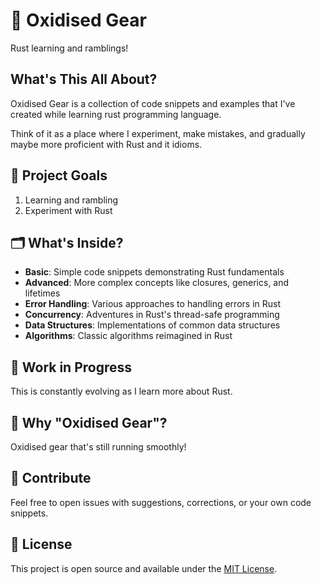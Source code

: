 # 🦀 Oxidised Gear

Rust learning and ramblings!

## What's This All About?

Oxidised Gear is a collection of code snippets and examples that I've created while learning rust programming language.

Think of it as a place where I experiment, make mistakes, and gradually maybe more proficient with Rust and it idioms.

## 🎯 Project Goals

1. Learning and rambling
2. Experiment with Rust

## 🗂 What's Inside?

- **Basic**: Simple code snippets demonstrating Rust fundamentals
- **Advanced**: More complex concepts like closures, generics, and lifetimes
- **Error Handling**: Various approaches to handling errors in Rust
- **Concurrency**: Adventures in Rust's thread-safe programming
- **Data Structures**: Implementations of common data structures
- **Algorithms**: Classic algorithms reimagined in Rust

## 🚧 Work in Progress

This is constantly evolving as I learn more about Rust.

## 🤔 Why "Oxidised Gear"?

Oxidised gear that's still running smoothly!

## 🤝 Contribute

Feel free to open issues with suggestions, corrections, or your own code snippets.

## 📜 License

This project is open source and available under the [MIT License](LICENSE).
